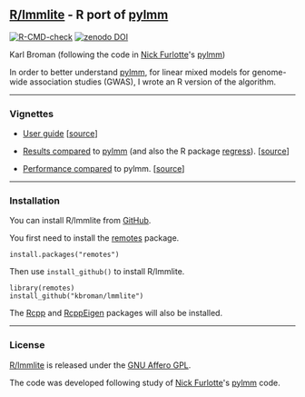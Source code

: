 ## [R/lmmlite](https://kbroman.org/lmmlite) - R port of [pylmm](https://github.com/nickFurlotte/pylmm)

[![R-CMD-check](https://github.com/kbroman/lmmlite/actions/workflows/R-CMD-check.yaml/badge.svg)](https://github.com/kbroman/lmmlite/actions/workflows/R-CMD-check.yaml)
[![zenodo DOI](https://zenodo.org/badge/DOI/10.5281/zenodo.5149506.svg)](https://doi.org/10.5281/zenodo.5149506)

Karl Broman (following the code in
[Nick Furlotte](http://whatmind.com)'s [pylmm](https://github.com/nickFurlotte/pylmm))

In order to better understand [pylmm](https://github.com/nickFurlotte/pylmm),
for linear mixed models for genome-wide association studies
(GWAS), I wrote an R version of the algorithm.

---

### Vignettes

- [User guide](https://kbroman.org/lmmlite/assets/lmmlite.html)
  [[source](https://github.com/kbroman/lmmlite/blob/master/vignettes/lmmlite.Rmd)]

- [Results compared](https://kbroman.org/lmmlite/assets/compare2pylmm.html)
  to [pylmm](https://github.com/nickFurlotte/pylmm) (and also the R package
  [regress](https://cran.r-project.org/package=regress)).
  [[source](https://github.com/kbroman/lmmlite/blob/gh-pages/assets/compare2pylmm.Rmd)]

- [Performance compared](https://kbroman.org/lmmlite/assets/performance.html)
  to pylmm.
  [[source](https://github.com/kbroman/lmmlite/blob/gh-pages/assets/performance.Rmd)]


---

### Installation

You can install R/lmmlite from
[GitHub](https://github.com/kbroman/lmmlite).

You first need to install the
[remotes](https://remotes.r-lib.org) package.

    install.packages("remotes")

Then use `install_github()` to install R/lmmlite.

    library(remotes)
    install_github("kbroman/lmmlite")

The [Rcpp](https://github.com/RcppCore/Rcpp) and
[RcppEigen](https://github.com/RcppCore/RcppEigen) packages
will also be installed.

---

### License

[R/lmmlite](https://github.com/kbroman/lmmlite) is released under the
[GNU Affero GPL](https://www.gnu.org/licenses/why-affero-gpl.html).

The code was developed following study of [Nick Furlotte](http://whatmind.com)'s
[pylmm](https://github.com/nickFurlotte/pylmm) code.
